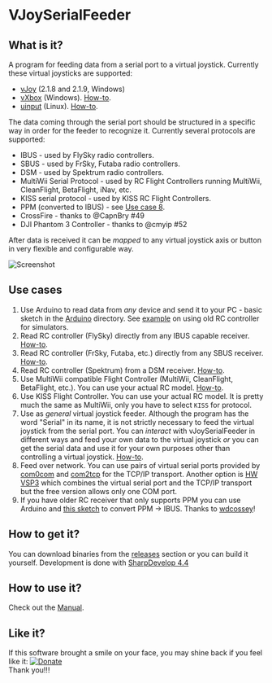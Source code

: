 # VJoySerialFeeder #

## What is it? ##
A program for feeding data from a serial port to a virtual joystick. Currently these virtual joysticks are supported:
* [vJoy](https://sourceforge.net/projects/vjoystick/) (2.1.8 and 2.1.9, Windows)
* [vXbox](https://github.com/shauleiz/ScpVBus/releases) (Windows). [How-to](Docs/vXbox.md).
* [uinput](https://www.kernel.org/doc/html/v4.12/input/uinput.html) (Linux). [How-to](Docs/Linux.md).

The data coming through the serial port should be structured in a specific way in order for the feeder to recognize it. Currently several protocols are supported:
* IBUS - used by FlySky radio controllers.
* SBUS - used by FrSky, Futaba radio controllers.
* DSM - used by Spektrum radio controllers.
* MultiWii Serial Protocol - used by RC Flight Controllers running MultiWii, CleanFlight, BetaFlight, iNav, etc.
* KISS serial protocol - used by KISS RC Flight Controllers.
* PPM (converted to IBUS) - see [Use case 8](#use-cases).
* CrossFire - thanks to @CapnBry #49
* DJI Phantom 3 Controller - thanks to @cmyip #52

After data is received it can be _mapped_ to any virtual joystick axis or button in very flexible and configurable way.

![Screenshot](Docs/images/screenshot.png)

## Use cases ##
1. Use Arduino to read data from _any_ device and send it to your PC - basic sketch in the [Arduino](Arduino/Joystick) directory. See [example](Docs/Arduino.md) on using old RC controller for simulators.
2. Read RC controller (FlySky) directly from any IBUS capable receiver. [How-to](Docs/FlySky.md).
3. Read RC controller (FrSky, Futaba, etc.) directly from any SBUS receiver. [How-to](Docs/Sbus.md).
4. Read RC controller (Spektrum) from a DSM receiver. [How-to](Docs/Dsm.md).
5. Use MultiWii compatible Flight Controller (MultiWii, CleanFlight, BetaFlight, etc.). You can use your actual RC model. [How-to](Docs/MultiWii.md).
6. Use KISS Flight Controller. You can use your actual RC model. It is pretty much the same as MultiWii, only you have to select `KISS` for protocol.
7. Use as _general_ virtual joystick feeder. Although the program has the word "Serial" in its name, it is not strictly necessary to feed the virtual joystick from the serial port.
   You can _interact_ with vJoySerialFeeder in different ways and feed your own data to the virtual joystick _or_ you can get the serial data and use it for your own purposes other than
   controlling a virtual joystick. [How-to](Docs/Interaction.md).
8. Feed over network. You can use pairs of virtual serial ports provided by [com0com](http://com0com.sourceforge.net/) and [com2tcp](https://sourceforge.net/projects/com0com/files/com2tcp) for the TCP/IP transport. Another option is [HW VSP3](https://www.hw-group.com/products/hw_vsp/index_en.html) which combines the virtual serial port and the TCP/IP transport but the free version allows only one COM port.
9. If you have older RC receiver that only supports PPM you can use Arduino and [this sketch](https://github.com/wdcossey/ppm-to-ibus-serial) to convert PPM -> IBUS. Thanks to [wdcossey](https://github.com/wdcossey/)!

## How to get it? ##
You can download binaries from the [releases](../../releases) section or you can build it yourself. Development is done with [SharpDevelop 4.4](https://sourceforge.net/projects/sharpdevelop/)

## How to use it? ##
Check out the [Manual](Docs/README.md).

## Like it?
If this software brought a smile on your face, you may shine back if you feel like it: [![Donate](https://www.paypalobjects.com/en_US/i/btn/btn_donate_SM.gif)](https://www.paypal.com/cgi-bin/webscr?cmd=_donations&business=L5789HZB5NAX4&lc=BG&currency_code=USD&bn=PP%2dDonationsBF%3abtn_donate_SM%2egif%3aNonHosted)\
Thank you!!!
